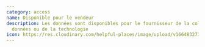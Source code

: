 ```yaml
---
category: access
name: Disponible pour le vendeur
description: Les données sont disponibles pour le fournisseur de la collecte de
  données ou de la technologie
icon: https://res.cloudinary.com/helpful-places/image/upload/v1664832732/dtpr-icons/access/yes-vendor_oj4ht7.svg
---
```

